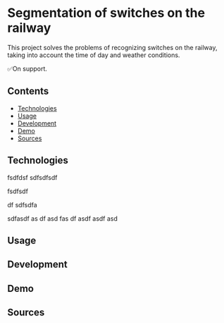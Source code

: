# Segmentation of switches on the railway
This project solves the problems of recognizing switches on the railway, taking into account the time of day and weather conditions. 

✅On support.

## Contents
- [Technologies](#Technologies)
- [Usage](#Usage)
- [Development](#Development)
- [Demo](#Demo)
- [Sources](#Sources)

## <a name="Technologies">Technologies</a>
fsdfdsf
sdfsdfsdf





fsdfsdf


df
sdfsdfa

sdfasdf
as
df
asd
fas
df
asdf
asdf
asd
## <a name="Usage">Usage</a>

## <a name="Development">Development</a>

## <a name="Demo">Demo</a>

## <a name="Sources">Sources</a>
